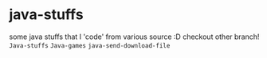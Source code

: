 # java-stuffs
some java stuffs that I 'code' from various source :D
checkout other branch!
`Java-stuffs`
`Java-games`
`java-send-download-file`
